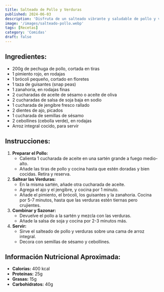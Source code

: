 ```yaml
---
title: Salteado de Pollo y Verduras
published: 2024-06-03
description: 'Disfruta de un salteado vibrante y saludable de pollo y verduras, con pimientos, brócoli, guisantes y zanahorias'
image: '/images/salteado-pollo.webp'
tags: [Recetas]
category: 'Comidas'
draft: false 
---
```

## Ingredientes:
- 200g de pechuga de pollo, cortada en tiras
- 1 pimiento rojo, en rodajas
- 1 brócoli pequeño, cortado en floretes
- 1 taza de guisantes (snap peas)
- 1 zanahoria, en rodajas finas
- 2 cucharadas de aceite de sésamo o aceite de oliva
- 2 cucharadas de salsa de soja baja en sodio
- 1 cucharada de jengibre fresco rallado
- 2 dientes de ajo, picados
- 1 cucharada de semillas de sésamo
- 2 cebollines (cebolla verde), en rodajas
- Arroz integral cocido, para servir
## Instrucciones:
1. **Preparar el Pollo:**
   - Calienta 1 cucharada de aceite en una sartén grande a fuego medio-alto.
   - Añade las tiras de pollo y cocina hasta que estén doradas y bien cocidas. Retira y reserva.
2. **Saltear las Verduras:**
   - En la misma sartén, añade otra cucharada de aceite.
   - Agrega el ajo y el jengibre, y cocina por 1 minuto.
   - Añade el pimiento, el brócoli, los guisantes y la zanahoria. Cocina por 5-7 minutos, hasta que las verduras estén tiernas pero crujientes.
3. **Combinar y Sazonar:**
   - Devuelve el pollo a la sartén y mezcla con las verduras.
   - Añade la salsa de soja y cocina por 2-3 minutos más.
4. **Servir:**
   - Sirve el salteado de pollo y verduras sobre una cama de arroz integral.
   - Decora con semillas de sésamo y cebollines.
## Información Nutricional Aproximada:
- **Calorías:** 400 kcal
- **Proteínas:** 25g
- **Grasas:** 15g
- **Carbohidratos:** 40g
